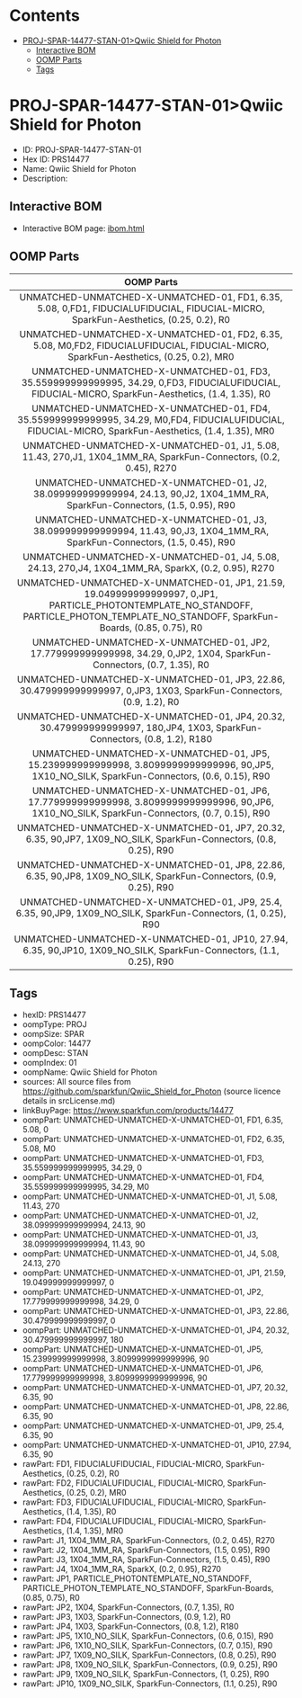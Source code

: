 



Contents
========

* [PROJ-SPAR-14477-STAN-01>Qwiic Shield for Photon](#proj-spar-14477-stan-01qwiic-shield-for-photon)
	* [Interactive BOM](#interactive-bom)
	* [OOMP Parts](#oomp-parts)
	* [Tags](#tags)

# PROJ-SPAR-14477-STAN-01>Qwiic Shield for Photon

- ID: PROJ-SPAR-14477-STAN-01
- Hex ID: PRS14477
- Name: Qwiic Shield for Photon
- Description: 

## Interactive BOM

- Interactive BOM page: [ibom.html](kicad/bom/ibom.html)

## OOMP Parts
  

|OOMP Parts|
| :---: |
|UNMATCHED-UNMATCHED-X-UNMATCHED-01, FD1, 6.35, 5.08, 0,FD1, FIDUCIALUFIDUCIAL, FIDUCIAL-MICRO, SparkFun-Aesthetics, (0.25, 0.2), R0|
|UNMATCHED-UNMATCHED-X-UNMATCHED-01, FD2, 6.35, 5.08, M0,FD2, FIDUCIALUFIDUCIAL, FIDUCIAL-MICRO, SparkFun-Aesthetics, (0.25, 0.2), MR0|
|UNMATCHED-UNMATCHED-X-UNMATCHED-01, FD3, 35.559999999999995, 34.29, 0,FD3, FIDUCIALUFIDUCIAL, FIDUCIAL-MICRO, SparkFun-Aesthetics, (1.4, 1.35), R0|
|UNMATCHED-UNMATCHED-X-UNMATCHED-01, FD4, 35.559999999999995, 34.29, M0,FD4, FIDUCIALUFIDUCIAL, FIDUCIAL-MICRO, SparkFun-Aesthetics, (1.4, 1.35), MR0|
|UNMATCHED-UNMATCHED-X-UNMATCHED-01, J1, 5.08, 11.43, 270,J1, 1X04_1MM_RA, SparkFun-Connectors, (0.2, 0.45), R270|
|UNMATCHED-UNMATCHED-X-UNMATCHED-01, J2, 38.099999999999994, 24.13, 90,J2, 1X04_1MM_RA, SparkFun-Connectors, (1.5, 0.95), R90|
|UNMATCHED-UNMATCHED-X-UNMATCHED-01, J3, 38.099999999999994, 11.43, 90,J3, 1X04_1MM_RA, SparkFun-Connectors, (1.5, 0.45), R90|
|UNMATCHED-UNMATCHED-X-UNMATCHED-01, J4, 5.08, 24.13, 270,J4, 1X04_1MM_RA, SparkX, (0.2, 0.95), R270|
|UNMATCHED-UNMATCHED-X-UNMATCHED-01, JP1, 21.59, 19.049999999999997, 0,JP1, PARTICLE_PHOTONTEMPLATE_NO_STANDOFF, PARTICLE_PHOTON_TEMPLATE_NO_STANDOFF, SparkFun-Boards, (0.85, 0.75), R0|
|UNMATCHED-UNMATCHED-X-UNMATCHED-01, JP2, 17.779999999999998, 34.29, 0,JP2, 1X04, SparkFun-Connectors, (0.7, 1.35), R0|
|UNMATCHED-UNMATCHED-X-UNMATCHED-01, JP3, 22.86, 30.479999999999997, 0,JP3, 1X03, SparkFun-Connectors, (0.9, 1.2), R0|
|UNMATCHED-UNMATCHED-X-UNMATCHED-01, JP4, 20.32, 30.479999999999997, 180,JP4, 1X03, SparkFun-Connectors, (0.8, 1.2), R180|
|UNMATCHED-UNMATCHED-X-UNMATCHED-01, JP5, 15.239999999999998, 3.8099999999999996, 90,JP5, 1X10_NO_SILK, SparkFun-Connectors, (0.6, 0.15), R90|
|UNMATCHED-UNMATCHED-X-UNMATCHED-01, JP6, 17.779999999999998, 3.8099999999999996, 90,JP6, 1X10_NO_SILK, SparkFun-Connectors, (0.7, 0.15), R90|
|UNMATCHED-UNMATCHED-X-UNMATCHED-01, JP7, 20.32, 6.35, 90,JP7, 1X09_NO_SILK, SparkFun-Connectors, (0.8, 0.25), R90|
|UNMATCHED-UNMATCHED-X-UNMATCHED-01, JP8, 22.86, 6.35, 90,JP8, 1X09_NO_SILK, SparkFun-Connectors, (0.9, 0.25), R90|
|UNMATCHED-UNMATCHED-X-UNMATCHED-01, JP9, 25.4, 6.35, 90,JP9, 1X09_NO_SILK, SparkFun-Connectors, (1, 0.25), R90|
|UNMATCHED-UNMATCHED-X-UNMATCHED-01, JP10, 27.94, 6.35, 90,JP10, 1X09_NO_SILK, SparkFun-Connectors, (1.1, 0.25), R90|

## Tags

- hexID: PRS14477
- oompType: PROJ
- oompSize: SPAR
- oompColor: 14477
- oompDesc: STAN
- oompIndex: 01
- oompName: Qwiic Shield for Photon
- sources: All source files from https://github.com/sparkfun/Qwiic_Shield_for_Photon (source licence details in srcLicense.md)
- linkBuyPage: https://www.sparkfun.com/products/14477
- oompPart: UNMATCHED-UNMATCHED-X-UNMATCHED-01, FD1, 6.35, 5.08, 0
- oompPart: UNMATCHED-UNMATCHED-X-UNMATCHED-01, FD2, 6.35, 5.08, M0
- oompPart: UNMATCHED-UNMATCHED-X-UNMATCHED-01, FD3, 35.559999999999995, 34.29, 0
- oompPart: UNMATCHED-UNMATCHED-X-UNMATCHED-01, FD4, 35.559999999999995, 34.29, M0
- oompPart: UNMATCHED-UNMATCHED-X-UNMATCHED-01, J1, 5.08, 11.43, 270
- oompPart: UNMATCHED-UNMATCHED-X-UNMATCHED-01, J2, 38.099999999999994, 24.13, 90
- oompPart: UNMATCHED-UNMATCHED-X-UNMATCHED-01, J3, 38.099999999999994, 11.43, 90
- oompPart: UNMATCHED-UNMATCHED-X-UNMATCHED-01, J4, 5.08, 24.13, 270
- oompPart: UNMATCHED-UNMATCHED-X-UNMATCHED-01, JP1, 21.59, 19.049999999999997, 0
- oompPart: UNMATCHED-UNMATCHED-X-UNMATCHED-01, JP2, 17.779999999999998, 34.29, 0
- oompPart: UNMATCHED-UNMATCHED-X-UNMATCHED-01, JP3, 22.86, 30.479999999999997, 0
- oompPart: UNMATCHED-UNMATCHED-X-UNMATCHED-01, JP4, 20.32, 30.479999999999997, 180
- oompPart: UNMATCHED-UNMATCHED-X-UNMATCHED-01, JP5, 15.239999999999998, 3.8099999999999996, 90
- oompPart: UNMATCHED-UNMATCHED-X-UNMATCHED-01, JP6, 17.779999999999998, 3.8099999999999996, 90
- oompPart: UNMATCHED-UNMATCHED-X-UNMATCHED-01, JP7, 20.32, 6.35, 90
- oompPart: UNMATCHED-UNMATCHED-X-UNMATCHED-01, JP8, 22.86, 6.35, 90
- oompPart: UNMATCHED-UNMATCHED-X-UNMATCHED-01, JP9, 25.4, 6.35, 90
- oompPart: UNMATCHED-UNMATCHED-X-UNMATCHED-01, JP10, 27.94, 6.35, 90
- rawPart: FD1, FIDUCIALUFIDUCIAL, FIDUCIAL-MICRO, SparkFun-Aesthetics, (0.25, 0.2), R0
- rawPart: FD2, FIDUCIALUFIDUCIAL, FIDUCIAL-MICRO, SparkFun-Aesthetics, (0.25, 0.2), MR0
- rawPart: FD3, FIDUCIALUFIDUCIAL, FIDUCIAL-MICRO, SparkFun-Aesthetics, (1.4, 1.35), R0
- rawPart: FD4, FIDUCIALUFIDUCIAL, FIDUCIAL-MICRO, SparkFun-Aesthetics, (1.4, 1.35), MR0
- rawPart: J1, 1X04_1MM_RA, SparkFun-Connectors, (0.2, 0.45), R270
- rawPart: J2, 1X04_1MM_RA, SparkFun-Connectors, (1.5, 0.95), R90
- rawPart: J3, 1X04_1MM_RA, SparkFun-Connectors, (1.5, 0.45), R90
- rawPart: J4, 1X04_1MM_RA, SparkX, (0.2, 0.95), R270
- rawPart: JP1, PARTICLE_PHOTONTEMPLATE_NO_STANDOFF, PARTICLE_PHOTON_TEMPLATE_NO_STANDOFF, SparkFun-Boards, (0.85, 0.75), R0
- rawPart: JP2, 1X04, SparkFun-Connectors, (0.7, 1.35), R0
- rawPart: JP3, 1X03, SparkFun-Connectors, (0.9, 1.2), R0
- rawPart: JP4, 1X03, SparkFun-Connectors, (0.8, 1.2), R180
- rawPart: JP5, 1X10_NO_SILK, SparkFun-Connectors, (0.6, 0.15), R90
- rawPart: JP6, 1X10_NO_SILK, SparkFun-Connectors, (0.7, 0.15), R90
- rawPart: JP7, 1X09_NO_SILK, SparkFun-Connectors, (0.8, 0.25), R90
- rawPart: JP8, 1X09_NO_SILK, SparkFun-Connectors, (0.9, 0.25), R90
- rawPart: JP9, 1X09_NO_SILK, SparkFun-Connectors, (1, 0.25), R90
- rawPart: JP10, 1X09_NO_SILK, SparkFun-Connectors, (1.1, 0.25), R90
